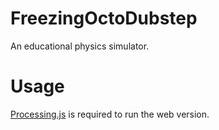 # FreezingOctoDubstep
An educational physics simulator.

# Usage
[Processing.js](http://processingjs.org/download/) is required to run the web version.
